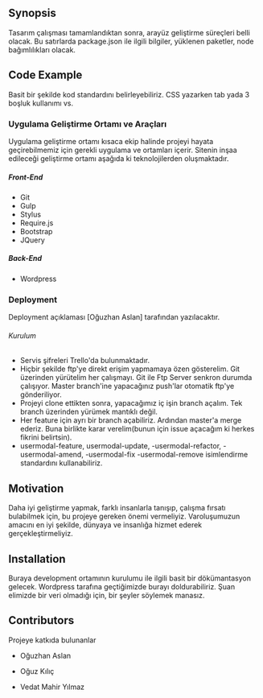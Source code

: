 ## Synopsis

Tasarım çalışması tamamlandıktan sonra, arayüz geliştirme süreçleri belli olacak. Bu satırlarda package.json ile ilgili bilgiler, yüklenen paketler, node bağımlılıkları olacak.

## Code Example

Basit bir şekilde kod standardını belirleyebiliriz. CSS yazarken tab yada 3 boşluk kullanımı vs. 

### Uygulama Geliştirme Ortamı ve Araçları ###

Uygulama geliştirme ortamı kısaca ekip halinde projeyi hayata geçirebilmemiz için gerekli uygulama ve ortamları içerir. Sitenin inşaa edileceği geliştirme ortamı aşağıda ki teknolojilerden oluşmaktadır.

#####  Front-End #####


- Git
- Gulp
- Stylus
- Require.js
- Bootstrap
- JQuery


##### Back-End #####


- Wordpress


### Deployment ###

Deployment açıklaması [Oğuzhan Aslan] tarafından yazılacaktır.

###### Kurulum

- Servis şifreleri Trello'da bulunmaktadır. 
- Hiçbir şekilde ftp'ye direkt erişim yapmamaya özen gösterelim. Git üzerinden yürütelim her çalışmayı. Git ile Ftp Server senkron durumda çalışıyor. Master branch'ine yapacağınız push'lar otomatik ftp'ye gönderiliyor.
- Projeyi clone ettikten sonra, yapacağımız iç işin branch açalım. Tek branch üzerinden yürümek mantıklı değil. 
- Her feature için ayrı bir branch açabiliriz. Ardından master'a merge ederiz. Buna birlikte karar verelim(bunun için issue açacağım ki herkes fikrini belirtsin).
- usermodal-feature, usermodal-update, -usermodal-refactor, -usermodal-amend, -usermodal-fix -usermodal-remove isimlendirme standardını kullanabiliriz. 



## Motivation

Daha iyi geliştirme yapmak, farklı insanlarla tanışıp, çalışma fırsatı bulabilmek için, bu projeye gereken önemi vermeliyiz. Varoluşumuzun amacını en iyi şekilde, dünyaya ve insanlığa hizmet ederek gerçekleştirmeliyiz. 

## Installation

Buraya development ortamının kurulumu ile ilgili basit bir dökümantasyon gelecek. Wordpress tarafına geçtiğimizde burayı doldurabiliriz. Şuan elimizde bir veri olmadığı için, bir şeyler söylemek manasız.


## Contributors

Projeye katkıda bulunanlar

- Oğuzhan Aslan

- Oğuz Kılıç

- Vedat Mahir Yılmaz



